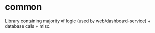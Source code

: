 # common
Library containing majority of logic (used by web/dashboard-service) + database calls + misc.
